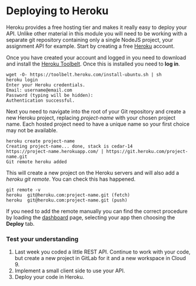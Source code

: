 
# Deploying to Heroku

Heroku provides a free hosting tier and makes it really easy to deploy your API. Unlike other material in this module you will need to be working with a separate git repository containing only a single NodeJS project, your assignment API for example. Start by creating a free [Heroku](https://www.heroku.com) account.

Once you have created your account and logged in you need to download and install the [Heroku Toolbelt](https://toolbelt.heroku.com). Once this is installed you need to **log in**.
```
wget -O- https://toolbelt.heroku.com/install-ubuntu.sh | sh
heroku login
Enter your Heroku credentials.
Email: username@email.com     
Password (typing will be hidden):
Authentication successful.
```
Next you need to navigate into the root of your Git repository and create a new Heroku project, replacing _project-name_ with your chosen project name. Each hosted project need to have a unique name so your first choice may not be available.
```
heroku create project-name
Creating project-name... done, stack is cedar-14
https://project-name.herokuapp.com/ | https://git.heroku.com/project-name.git
Git remote heroku added
```
This will create a new project on the Heroku servers and will also add a _heroku git remote_. You can check this has happened.
```
git remote -v
heroku	git@heroku.com:project-name.git (fetch)
heroku	git@heroku.com:project-name.git (push)
```
If you need to add the remote manually you can find the correct procedure by loading the [dashboard](https://dashboard.heroku.com/apps) page, selecting your app then choosing the **Deploy** tab.

### Test your understanding

1. Last week you coded a little REST API. Continue to work with your code, but create a new project in GitLab for it and a new workspace in Cloud 9.
2. Implement a small client side to use your API.
3. Deploy your code in Heroku.
